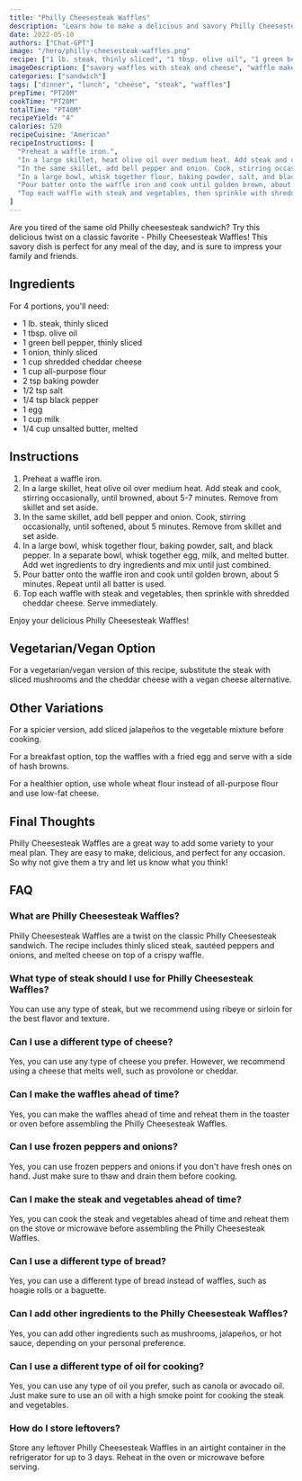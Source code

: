 ```yaml
---
title: "Philly Cheesesteak Waffles"
description: "Learn how to make a delicious and savory Philly Cheesesteak Waffle, a perfect twist on the classic sandwich."
date: 2022-05-10
authors: ["Chat-GPT"]
image: "/hero/philly-cheesesteak-waffles.png"
recipe: ["1 lb. steak, thinly sliced", "1 tbsp. olive oil", "1 green bell pepper, thinly sliced", "1 onion, thinly sliced", "1 cup shredded cheddar cheese", "1 cup all-purpose flour", "2 tsp baking powder", "1/2 tsp salt", "1/4 tsp black pepper", "1 egg", "1 cup milk", "1/4 cup unsalted butter, melted"]
imageDescription: ["savory waffles with steak and cheese", "waffle maker", "thinly sliced steak", "shredded cheddar cheese"]
categories: ["sandwich"]
tags: ["dinner", "lunch", "cheese", "steak", "waffles"]
prepTime: "PT20M"
cookTime: "PT20M"
totalTime: "PT40M"
recipeYield: "4"
calories: 520
recipeCuisine: "American"
recipeInstructions: [
  "Preheat a waffle iron.",
  "In a large skillet, heat olive oil over medium heat. Add steak and cook, stirring occasionally, until browned, about 5-7 minutes. Remove from skillet and set aside.",
  "In the same skillet, add bell pepper and onion. Cook, stirring occasionally, until softened, about 5 minutes. Remove from skillet and set aside.",
  "In a large bowl, whisk together flour, baking powder, salt, and black pepper. In a separate bowl, whisk together egg, milk, and melted butter. Add wet ingredients to dry ingredients and mix until just combined.",
  "Pour batter onto the waffle iron and cook until golden brown, about 5 minutes. Repeat until all batter is used.",
  "Top each waffle with steak and vegetables, then sprinkle with shredded cheddar cheese. Serve immediately."
]
---
```


Are you tired of the same old Philly cheesesteak sandwich? Try this delicious twist on a classic favorite - Philly Cheesesteak Waffles! This savory dish is perfect for any meal of the day, and is sure to impress your family and friends.

## Ingredients

For 4 portions, you'll need:

- 1 lb. steak, thinly sliced
- 1 tbsp. olive oil
- 1 green bell pepper, thinly sliced
- 1 onion, thinly sliced
- 1 cup shredded cheddar cheese
- 1 cup all-purpose flour
- 2 tsp baking powder
- 1/2 tsp salt
- 1/4 tsp black pepper
- 1 egg
- 1 cup milk
- 1/4 cup unsalted butter, melted

## Instructions

1. Preheat a waffle iron.
2. In a large skillet, heat olive oil over medium heat. Add steak and cook, stirring occasionally, until browned, about 5-7 minutes. Remove from skillet and set aside.
3. In the same skillet, add bell pepper and onion. Cook, stirring occasionally, until softened, about 5 minutes. Remove from skillet and set aside.
4. In a large bowl, whisk together flour, baking powder, salt, and black pepper. In a separate bowl, whisk together egg, milk, and melted butter. Add wet ingredients to dry ingredients and mix until just combined.
5. Pour batter onto the waffle iron and cook until golden brown, about 5 minutes. Repeat until all batter is used.
6. Top each waffle with steak and vegetables, then sprinkle with shredded cheddar cheese. Serve immediately.

Enjoy your delicious Philly Cheesesteak Waffles!

## Vegetarian/Vegan Option

For a vegetarian/vegan version of this recipe, substitute the steak with sliced mushrooms and the cheddar cheese with a vegan cheese alternative.

## Other Variations

For a spicier version, add sliced jalapeños to the vegetable mixture before cooking.

For a breakfast option, top the waffles with a fried egg and serve with a side of hash browns.

For a healthier option, use whole wheat flour instead of all-purpose flour and use low-fat cheese.

## Final Thoughts

Philly Cheesesteak Waffles are a great way to add some variety to your meal plan. They are easy to make, delicious, and perfect for any occasion. So why not give them a try and let us know what you think!

## FAQ

### What are Philly Cheesesteak Waffles?

Philly Cheesesteak Waffles are a twist on the classic Philly Cheesesteak sandwich. The recipe includes thinly sliced steak, sautéed peppers and onions, and melted cheese on top of a crispy waffle.

### What type of steak should I use for Philly Cheesesteak Waffles?

You can use any type of steak, but we recommend using ribeye or sirloin for the best flavor and texture.

### Can I use a different type of cheese?

Yes, you can use any type of cheese you prefer. However, we recommend using a cheese that melts well, such as provolone or cheddar.

### Can I make the waffles ahead of time?

Yes, you can make the waffles ahead of time and reheat them in the toaster or oven before assembling the Philly Cheesesteak Waffles.

### Can I use frozen peppers and onions?

Yes, you can use frozen peppers and onions if you don't have fresh ones on hand. Just make sure to thaw and drain them before cooking.

### Can I make the steak and vegetables ahead of time?

Yes, you can cook the steak and vegetables ahead of time and reheat them on the stove or microwave before assembling the Philly Cheesesteak Waffles.

### Can I use a different type of bread?

Yes, you can use a different type of bread instead of waffles, such as hoagie rolls or a baguette.

### Can I add other ingredients to the Philly Cheesesteak Waffles?

Yes, you can add other ingredients such as mushrooms, jalapeños, or hot sauce, depending on your personal preference.

### Can I use a different type of oil for cooking?

Yes, you can use any type of oil you prefer, such as canola or avocado oil. Just make sure to use an oil with a high smoke point for cooking the steak and vegetables.

### How do I store leftovers?

Store any leftover Philly Cheesesteak Waffles in an airtight container in the refrigerator for up to 3 days. Reheat in the oven or microwave before serving.